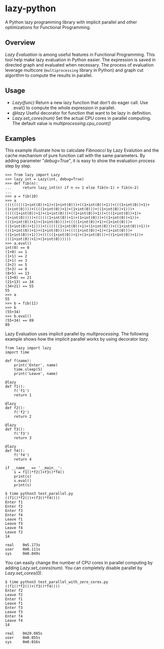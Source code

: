 lazy-python
===========

A Python lazy programming library with implicit parallel and other
optimizations for Functional Programming.

Overview
-----------

*Lazy Evaluation* is among useful features in Functional Programming. 
This tool help make lazy evaluation in Python easier.  The expression
is saved in directed graph and evaluated when necessary.  The process
of evaluation leverage multicore (``multiprocessing`` library in Python) 
and graph cut algorithm to compute the results in parallel.

Usage
-----------

- *Lazy(func)*
    Return a new lazy function that don't do eager call. Use .eval() to 
    compute the whole expression in parallel.
- *@lazy*
    Useful decorator for function that want to be lazy in definition.
- *Lazy.set_cores(num)*
    Set the actual CPU cores in parallel computing. The default value is
    *multiprocessing.cpu_count()*

Examples
-----------

This example illustrate how to calculate *Fibnoacci* by Lazy Evalution and
the cache mechanism of pure function call with the same parameters. By adding
parameter "*debug=True*", it is easy to show the evaluation process step by step.

    >>> from lazy import Lazy
    >>> lazy_int = Lazy(int, debug=True)
    >>> def fib(n):
    ...     return lazy_int(n) if n <= 1 else fib(n-1) + fib(n-2)
    ... 
    >>> a = fib(10)
    >>> a
    (((((((((1+int(0))+1)+(1+int(0)))+((1+int(0))+1))+(((1+int(0))+1)+(1+int(0))))+((((1+int(0))+1)+(1+int(0)))+((1+int(0))+1)))+(((((1+int(0))+1)+(1+int(0)))+((1+int(0))+1))+(((1+int(0))+1)+(1+int(0)))))+((((((1+int(0))+1)+(1+int(0)))+((1+int(0))+1))+(((1+int(0))+1)+(1+int(0))))+((((1+int(0))+1)+(1+int(0)))+((1+int(0))+1))))+(((((((1+int(0))+1)+(1+int(0)))+((1+int(0))+1))+(((1+int(0))+1)+(1+int(0))))+((((1+int(0))+1)+(1+int(0)))+((1+int(0))+1)))+(((((1+int(0))+1)+(1+int(0)))+((1+int(0))+1))+(((1+int(0))+1)+(1+int(0))))))
    >>> a.eval()
    int(0) == 0
    (1+0) == 1
    (1+1) == 2
    (2+1) == 3
    (3+2) == 5
    (5+3) == 8
    (8+5) == 13
    (13+8) == 21
    (21+13) == 34
    (34+21) == 55
    55
    >>> a
    55
    >>> b = fib(11)
    >>> b
    (55+34)
    >>> b.eval()
    (55+34) == 89
    89

Lazy Evaluation uses implicit parallel by *multiprocessing*. The following
example shows how the implicit parallel works by using decorator *lazy*.

    from lazy import lazy
    import time
    
    def f(name):
        print('Enter', name)
        time.sleep(5)
        print('Leave', name)
    
    @lazy
    def f1():
        f('f1')
        return 1
    
    @lazy
    def f2():
        f('f2')
        return 2
    
    @lazy
    def f3():
        f('f3')
        return 3
    
    @lazy
    def f4():
        f('f4')
        return 4
    
    if __name__ == '__main__':
        s = f1()*f2()+f3()*f4()
        print(s)
        s.eval()
        print(s)
    
    $ time python3 test_parallel.py
    ((f1()*f2())+(f3()*f4()))
    Enter f1
    Enter f2
    Enter f3
    Enter f4
    Leave f1
    Leave f3
    Leave f4
    Leave f2
    14
    
    real    0m5.173s
    user    0m0.111s
    sys     0m0.049s

You can easily change the number of CPU cores in parallel computing by adding
*Lazy.set_cores(num)*. You can completely disable parallel by *Lazy.set_cores(0)*.

    $ time python3 test_parallel_with_zero_cores.py
    ((f1()*f2())+(f3()*f4()))
    Enter f2
    Leave f2
    Enter f1
    Leave f1
    Enter f3
    Leave f3
    Enter f4
    Leave f4
    14
    
    real    0m20.085s
    user    0m0.055s
    sys     0m0.016s



